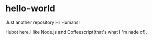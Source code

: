 # hello-world
Just another repository
Hi Humans!

Hubot here,I like Node.js and Coffeescript(that's what I 'm nade of).
